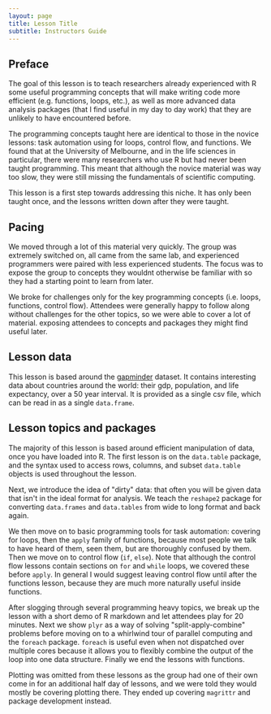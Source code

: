 ```yaml
---
layout: page
title: Lesson Title
subtitle: Instructors Guide
---
```


## Preface

The goal of this lesson is to teach researchers already experienced with R 
some useful programming concepts that will make writing code more efficient
(e.g. functions, loops, etc.), as well as more advanced data analysis packages
(that I find useful in my day to day work) that they are unlikely to have 
encountered before. 

The programming concepts taught here are identical to those in the novice lessons:
task automation using for loops, control flow, and functions. We found that
at the University of Melbourne, and in the life sciences in particular, there
were many researchers who use R but had never been taught programming. This
meant that although the novice material was way too slow, they were still missing
the fundamentals of scientific computing.

This lesson is a first step towards addressing this niche. It has only been taught
once, and the lessons written down after they were taught.

## Pacing

We moved through a lot of this material very quickly. The group was extremely
switched on, all came from the same lab, and experienced programmers were paired
with less experienced students. The focus was to expose the group to concepts
they wouldnt otherwise be familiar with so they had a starting point to learn 
from later.

We broke for challenges only for the key programming concepts (i.e. loops, 
functions, control flow). Attendees were generally happy to follow along 
without challenges for the other topics, so we were able to cover a lot of
material. exposing attendees to concepts and packages they might find useful
later.

## Lesson data

This lesson is based around the [gapminder](http://www.gapminder.org/) dataset. 
It contains interesting data about countries around the world: their gdp, population,
and life expectancy, over a 50 year interval. It is provided as a single csv file,
which can be read in as a single `data.frame`.

## Lesson topics and packages

The majority of this lesson is based around efficient manipulation of data, once
you have loaded into R. The first lesson is on the `data.table` package, and the
syntax used to access rows, columns, and subset `data.table` objects is used
throughout the lesson. 

Next, we introduce the idea of "dirty" data: that often you will be given data
that isn't in the ideal format for analysis. We teach the `reshape2` package
for converting `data.frames` and `data.tables` from wide to long format and 
back again.

We then move on to basic programming tools for task automation: covering for
loops, then the `apply` family of functions, because most people we talk to
have heard of them, seen them, but are thoroughly confused by them. Then we
move on to control flow (`if`, `else`). Note that although the control flow
lessons contain sections on `for` and `while` loops, we covered these before
`apply`. In general I would suggest leaving control flow until after the 
functions lesson, because they are much more naturally useful inside functions.

After slogging through several programming heavy topics, we break up the lesson
with a short demo of R markdown and let attendees play for 20 minutes. Next we
show `plyr` as a way of solving "split-apply-combine" problems before moving on
to a whirlwind tour of parallel computing and the `foreach` package. 
`foreach` is useful even when not dispatched over multiple cores because it 
allows you to flexibly combine the output of the loop into one data structure.
Finally we end the lessons with functions.

Plotting was omitted from these lessons as the group had one of their own 
come in for an additional half day of lessons, and we were told they would
mostly be covering plotting there. They ended up covering `magrittr` and 
package development instead. 



